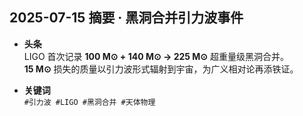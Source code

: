 ## 2025-07-15 摘要 · 黑洞合并引力波事件

- **头条**  
  LIGO 首次记录 **100 M⊙ + 140 M⊙ → 225 M⊙** 超重量级黑洞合并。  
  **15 M⊙** 损失的质量以引力波形式辐射到宇宙，为广义相对论再添铁证。

- **关键词**  
  `#引力波 #LIGO #黑洞合并 #天体物理`